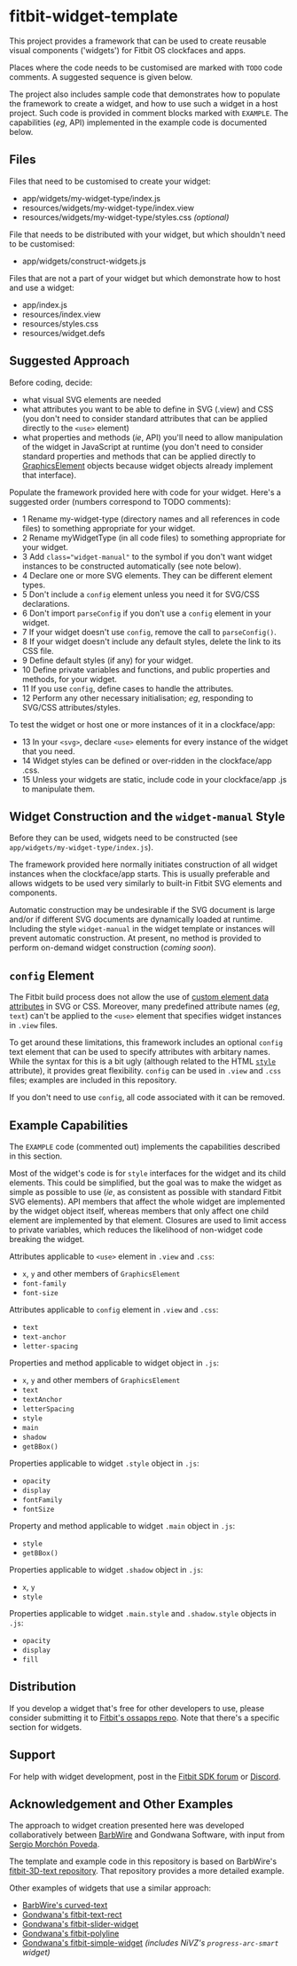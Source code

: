 # fitbit-widget-template

This project provides a framework that can be used to create reusable visual components ('widgets') for Fitbit OS clockfaces and apps.

Places where the code needs to be customised are marked with `TODO` code comments. A suggested sequence is given below.

The project also includes sample code that demonstrates how to populate the framework to create a widget, and how to use such a widget in a host project. Such code is provided in comment blocks marked with `EXAMPLE`. The capabilities (*eg*, API) implemented in the example code is documented below.

## Files

Files that need to be customised to create your widget:
* app/widgets/my-widget-type/index.js
* resources/widgets/my-widget-type/index.view
* resources/widgets/my-widget-type/styles.css *(optional)*

File that needs to be distributed with your widget, but which shouldn't need to be customised:
* app/widgets/construct-widgets.js

Files that are not a part of your widget but which demonstrate how to host and use a widget:
* app/index.js
* resources/index.view
* resources/styles.css
* resources/widget.defs

## Suggested Approach

Before coding, decide:
- what visual SVG elements are needed
- what attributes you want to be able to define in SVG (.view) and CSS (you don't need to consider standard attributes that can be applied directly to the `<use>` element)
- what properties and methods (*ie*, API) you'll need to allow manipulation of the widget in JavaScript at runtime (you don't need to consider standard properties and methods that can be applied directly to [GraphicsElement](https://dev.fitbit.com/build/reference/device-api/document/#interface-graphicselement) objects because widget objects already implement that interface).

Populate the framework provided here with code for your widget. Here's a suggested order (numbers correspond to TODO comments):

- 1 Rename my-widget-type (directory names and all references in code files) to something appropriate for your widget.
- 2 Rename myWidgetType (in all code files) to something appropriate for your widget.
- 3 Add `class="widget-manual"` to the symbol if you don't want widget instances to be constructed automatically (see note below).
- 4 Declare one or more SVG elements. They can be different element types.
- 5 Don't include a `config` element unless you need it for SVG/CSS declarations.
- 6 Don't import `parseConfig` if you don't use a `config` element in your widget.
- 7 If your widget doesn't use `config`, remove the call to `parseConfig()`.
- 8 If your widget doesn't include any default styles, delete the link to its CSS file.
- 9 Define default styles (if any) for your widget.
- 10 Define private variables and functions, and public properties and methods, for your widget.
- 11 If you use `config`, define cases to handle the attributes.
- 12 Perform any other necessary initialisation; *eg*, responding to SVG/CSS attributes/styles.

To test the widget or host one or more instances of it in a clockface/app:
- 13 In your `<svg>`, declare `<use>` elements for every instance of the widget that you need.
- 14 Widget styles can be defined or over-ridden in the clockface/app .css.
- 15 Unless your widgets are static, include code in your clockface/app .js to manipulate them.

## Widget Construction and the `widget-manual` Style

Before they can be used, widgets need to be constructed (see `app/widgets/my-widget-type/index.js`).

The framework provided here normally initiates construction of all widget instances when the clockface/app starts. This is usually preferable and allows widgets to be used very similarly to built-in Fitbit SVG elements and components.

Automatic construction may be undesirable if the SVG document is large and/or if different SVG documents are dynamically loaded at runtime. Including the style `widget-manual` in the widget template or instances will prevent automatic construction. At present, no method is provided to perform on-demand widget construction (*coming soon*).

## `config` Element

The Fitbit build process does not allow the use of [custom element data attributes](https://developer.mozilla.org/en-US/docs/Web/HTML/Global_attributes/data-*) in SVG or CSS. Moreover, many predefined attribute names (*eg*, `text`) can't be applied to the `<use>` element that specifies widget instances in `.view` files.

To get around these limitations, this framework includes an optional `config` text element that can be used to specify attributes with arbitary names. While the syntax for this is a bit ugly (although related to the HTML [`style`](https://developer.mozilla.org/en-US/docs/Web/HTML/Global_attributes/style) attribute), it provides great flexibility. `config` can be used in `.view` and `.css` files; examples are included in this repository.

If you don't need to use `config`, all code associated with it can be removed.

## Example Capabilities

The `EXAMPLE` code (commented out) implements the capabilities described in this section.

Most of the widget's code is for `style` interfaces for the widget and its child elements. This could be simplified, but the goal was to make the widget as simple as possible to use (*ie*, as consistent as possible with standard Fitbit SVG elements). API members that affect the whole widget are implemented by the widget object itself, whereas members that only affect one child element are implemented by that element. Closures are used to limit access to private variables, which reduces the likelihood of non-widget code breaking the widget.

Attributes applicable to `<use>` element in `.view` and `.css`:
- `x`, `y` and other members of `GraphicsElement`
- `font-family`
- `font-size`

Attributes applicable to `config` element in `.view` and `.css`:
- `text`
- `text-anchor`
- `letter-spacing`

Properties and method applicable to widget object in `.js`:
- `x`, `y` and other members of `GraphicsElement`
- `text`
- `textAnchor`
- `letterSpacing`
- `style`
- `main`
- `shadow`
- `getBBox()`

Properties applicable to widget `.style` object in `.js`:
- `opacity`
- `display`
- `fontFamily`
- `fontSize`

Property and method applicable to widget `.main` object in `.js`:
- `style`
- `getBBox()`

Properties applicable to widget `.shadow` object in `.js`:
- `x`, `y`
- `style`

Properties applicable to widget `.main.style` and `.shadow.style` objects in `.js`:
- `opacity`
- `display`
- `fill`

## Distribution

If you develop a widget that's free for other developers to use, please consider submitting it to [Fitbit's ossapps repo](https://github.com/Fitbit/ossapps#widgets). Note that there's a specific section for widgets.

## Support

For help with widget development, post in the [Fitbit SDK forum](https://community.fitbit.com/t5/SDK-Development/bd-p/sdk) or [Discord](https://discord.com/channels/355793206182412290/799557720758943754).

## Acknowledgement and Other Examples

The approach to widget creation presented here was developed collaboratively between [BarbWire](https://github.com/BarbWire-1) and Gondwana Software, with input from [Sergio Morchón Poveda](https://github.com/SergioMorchon).

The template and example code in this repository is based on BarbWire's [fitbit-3D-text repository](https://github.com/BarbWire-1/fitbit-3D-text). That repository provides a more detailed example.

Other examples of widgets that use a similar approach:
- [BarbWire's curved-text](https://github.com/BarbWire-1/curved-text)
- [Gondwana's fitbit-text-rect](https://github.com/gondwanasoft/fitbit-text-rect)
- [Gondwana's fitbit-slider-widget](https://github.com/gondwanasoft/fitbit-slider-widget)
- [Gondwana's fitbit-polyline](https://github.com/gondwanasoft/fitbit-polyline)
- [Gondwana's fitbit-simple-widget](https://github.com/gondwanasoft/fitbit-simple-widget) *(includes NiVZ's `progress-arc-smart` widget)*

